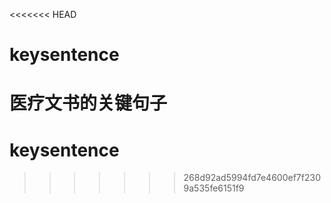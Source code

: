 <<<<<<< HEAD
# keysentence
医疗文书的关键句子
=======
# keysentence
>>>>>>> 268d92ad5994fd7e4600ef7f2309a535fe6151f9
